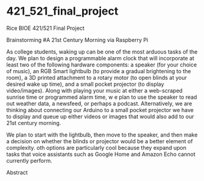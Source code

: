 # 421_521_final_project
Rice BIOE 421/521 Final Project


Brainstorming
#A 21st Century Morning via Raspberry Pi

As college students, waking up can be one of the most arduous tasks of the day. 
We plan to design a programmable alarm clock that will incorporate at least two of the following hardware components: 
a speaker (for your choice of music), an RGB Smart lightbulb (to provide a gradual brightening to the room), a 3D printed attachment to a rotary motor (to open blinds at your desired wake up time), and a small pocket projector (to display video/images). 
Along with playing your music at either a web-scraped sunrise time or programmed alarm time, w
e plan to use the speaker to read out weather data, a newsfeed, or perhaps a podcast. 
Alternatively, we are thinking about connecting our Arduino to a small pocket projector we have to display and queue up either videos or images that would also add to our 21st century morning.


We plan to start with the lightbulb, then move to the speaker, and then make a decision on whether the blinds or projector would be a better element of complexity. 
oth options are particularly cool because they expand upon tasks that voice assistants such as Google Home and Amazon Echo cannot currently perform. 


Abstract
